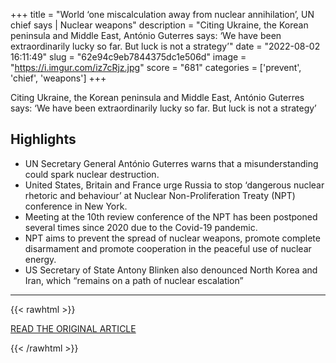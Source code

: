 +++
title = "World ‘one miscalculation away from nuclear annihilation’, UN chief says | Nuclear weapons"
description = "Citing Ukraine, the Korean peninsula and Middle East, António Guterres says: ‘We have been extraordinarily lucky so far. But luck is not a strategy’"
date = "2022-08-02 16:11:49"
slug = "62e94c9eb7844375dc1e506d"
image = "https://i.imgur.com/iz7cRjz.jpg"
score = "681"
categories = ['prevent', 'chief', 'weapons']
+++

Citing Ukraine, the Korean peninsula and Middle East, António Guterres says: ‘We have been extraordinarily lucky so far. But luck is not a strategy’

## Highlights

- UN Secretary General António Guterres warns that a misunderstanding could spark nuclear destruction.
- United States, Britain and France urge Russia to stop ‘dangerous nuclear rhetoric and behaviour’ at Nuclear Non-Proliferation Treaty (NPT) conference in New York.
- Meeting at the 10th review conference of the NPT has been postponed several times since 2020 due to the Covid-19 pandemic.
- NPT aims to prevent the spread of nuclear weapons, promote complete disarmament and promote cooperation in the peaceful use of nuclear energy.
- US Secretary of State Antony Blinken also denounced North Korea and Iran, which “remains on a path of nuclear escalation”

---

{{< rawhtml >}}
  <p class="article-category">
    <a target="_blank" href="https://www.theguardian.com/world/2022/aug/02/world-one-miscalculation-away-from-nuclear-annihilation-un-chief-says">READ THE ORIGINAL ARTICLE</a>
  </p>
{{< /rawhtml >}}
